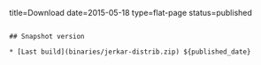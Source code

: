 title=Download
date=2015-05-18
type=flat-page
status=published
~~~~~~

## Snapshot version

* [Last build](binaries/jerkar-distrib.zip) ${published_date}

